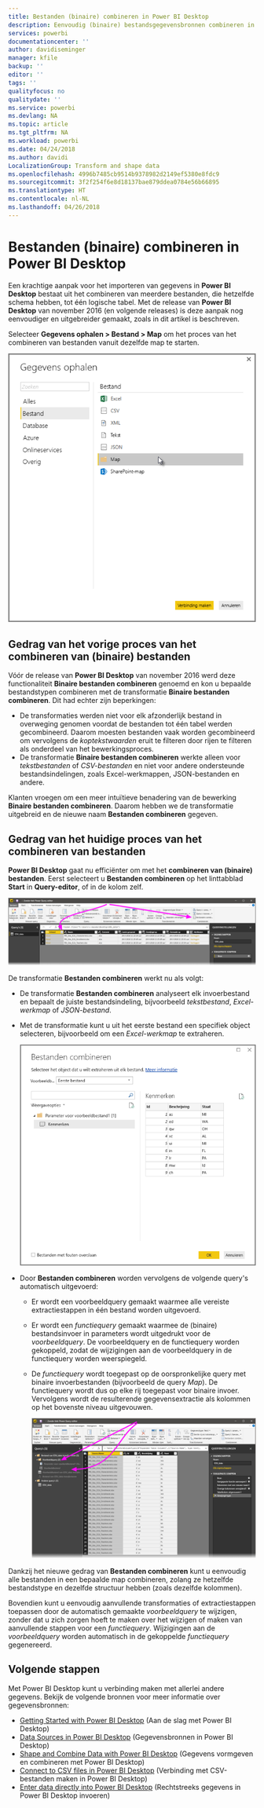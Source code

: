 ```yaml
---
title: Bestanden (binaire) combineren in Power BI Desktop
description: Eenvoudig (binaire) bestandsgegevensbronnen combineren in Power BI Desktop
services: powerbi
documentationcenter: ''
author: davidiseminger
manager: kfile
backup: ''
editor: ''
tags: ''
qualityfocus: no
qualitydate: ''
ms.service: powerbi
ms.devlang: NA
ms.topic: article
ms.tgt_pltfrm: NA
ms.workload: powerbi
ms.date: 04/24/2018
ms.author: davidi
LocalizationGroup: Transform and shape data
ms.openlocfilehash: 4996b7485cb9514b9378982d2149ef5380e8fdc9
ms.sourcegitcommit: 3f2f254f6e8d18137bae879ddea0784e56b66895
ms.translationtype: HT
ms.contentlocale: nl-NL
ms.lasthandoff: 04/26/2018
---
```

# <a name="combine-files-binaries-in-power-bi-desktop"></a>Bestanden (binaire) combineren in Power BI Desktop
Een krachtige aanpak voor het importeren van gegevens in **Power BI Desktop** bestaat uit het combineren van meerdere bestanden, die hetzelfde schema hebben, tot één logische tabel. Met de release van **Power BI Desktop** van november 2016 (en volgende releases) is deze aanpak nog eenvoudiger en uitgebreider gemaakt, zoals in dit artikel is beschreven.

Selecteer **Gegevens ophalen > Bestand > Map** om het proces van het combineren van bestanden vanuit dezelfde map te starten.

![](media/desktop-combine-binaries/combine-binaries_1.png)

## <a name="previous-combine-files-binaries-behavior"></a>Gedrag van het vorige proces van het combineren van (binaire) bestanden
Vóór de release van **Power BI Desktop** van november 2016 werd deze functionaliteit **Binaire bestanden combineren** genoemd en kon u bepaalde bestandstypen combineren met de transformatie **Binaire bestanden combineren**. Dit had echter zijn beperkingen:

* De transformaties werden niet voor elk afzonderlijk bestand in overweging genomen voordat de bestanden tot één tabel werden gecombineerd. Daarom moesten bestanden vaak worden gecombineerd om vervolgens de *koptekstwaarden* eruit te filteren door rijen te filteren als onderdeel van het bewerkingsproces.
* De transformatie **Binaire bestanden combineren** werkte alleen voor *tekstbestanden* of *CSV-bestanden* en niet voor andere ondersteunde bestandsindelingen, zoals Excel-werkmappen, JSON-bestanden en andere.

Klanten vroegen om een meer intuïtieve benadering van de bewerking **Binaire bestanden combineren**. Daarom hebben we de transformatie uitgebreid en de nieuwe naam **Bestanden combineren** gegeven.

## <a name="current-combine-files-behavior"></a>Gedrag van het huidige proces van het combineren van bestanden
**Power BI Desktop** gaat nu efficiënter om met het **combineren van (binaire) bestanden**. Eerst selecteert u **Bestanden combineren** op het linttabblad **Start** in **Query-editor**, of in de kolom zelf.

![](media/desktop-combine-binaries/combine-binaries_2a.png)

De transformatie **Bestanden combineren** werkt nu als volgt:

* De transformatie **Bestanden combineren** analyseert elk invoerbestand en bepaalt de juiste bestandsindeling, bijvoorbeeld *tekstbestand*, *Excel-werkmap* of *JSON-bestand*.
* Met de transformatie kunt u uit het eerste bestand een specifiek object selecteren, bijvoorbeeld om een *Excel-werkmap* te extraheren.
  
  ![](media/desktop-combine-binaries/combine-binaries_3.png)
* Door **Bestanden combineren** worden vervolgens de volgende query's automatisch uitgevoerd:
  
  * Er wordt een voorbeeldquery gemaakt waarmee alle vereiste extractiestappen in één bestand worden uitgevoerd.
  * Er wordt een *functiequery* gemaakt waarmee de (binaire) bestandsinvoer in parameters wordt uitgedrukt voor de *voorbeeldquery*. De voorbeeldquery en de functiequery worden gekoppeld, zodat de wijzigingen aan de voorbeeldquery in de functiequery worden weerspiegeld.
  * De *functiequery* wordt toegepast op de oorspronkelijke query met binaire invoerbestanden (bijvoorbeeld de query *Map*). De functiequery wordt dus op elke rij toegepast voor binaire invoer. Vervolgens wordt de resulterende gegevensextractie als kolommen op het bovenste niveau uitgevouwen.
    
    ![](media/desktop-combine-binaries/combine-binaries_4.png)

Dankzij het nieuwe gedrag van **Bestanden combineren** kunt u eenvoudig alle bestanden in een bepaalde map combineren, zolang ze hetzelfde bestandstype en dezelfde structuur hebben (zoals dezelfde kolommen).

Bovendien kunt u eenvoudig aanvullende transformaties of extractiestappen toepassen door de automatisch gemaakte *voorbeeldquery* te wijzigen, zonder dat u zich zorgen hoeft te maken over het wijzigen of maken van aanvullende stappen voor een *functiequery*. Wijzigingen aan de *voorbeeldquery* worden automatisch in de gekoppelde *functiequery* gegenereerd.

## <a name="next-steps"></a>Volgende stappen
Met Power BI Desktop kunt u verbinding maken met allerlei andere gegevens. Bekijk de volgende bronnen voor meer informatie over gegevensbronnen:

* [Getting Started with Power BI Desktop](desktop-getting-started.md) (Aan de slag met Power BI Desktop)
* [Data Sources in Power BI Desktop](desktop-data-sources.md) (Gegevensbronnen in Power BI Desktop)
* [Shape and Combine Data with Power BI Desktop](desktop-shape-and-combine-data.md) (Gegevens vormgeven en combineren met Power BI Desktop)
* [Connect to CSV files in Power BI Desktop](desktop-connect-csv.md) (Verbinding met CSV-bestanden maken in Power BI Desktop)   
* [Enter data directly into Power BI Desktop](desktop-enter-data-directly-into-desktop.md) (Rechtstreeks gegevens in Power BI Desktop invoeren)   


